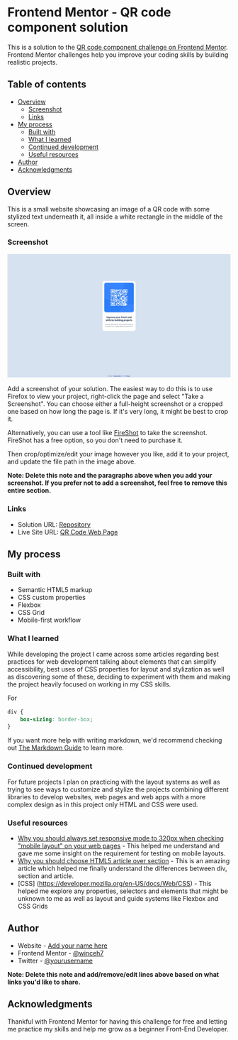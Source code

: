 # Frontend Mentor - QR code component solution

This is a solution to the [QR code component challenge on Frontend Mentor](https://www.frontendmentor.io/challenges/qr-code-component-iux_sIO_H). Frontend Mentor challenges help you improve your coding skills by building realistic projects. 

## Table of contents

- [Overview](#overview)
  - [Screenshot](#screenshot)
  - [Links](#links)
- [My process](#my-process)
  - [Built with](#built-with)
  - [What I learned](#what-i-learned)
  - [Continued development](#continued-development)
  - [Useful resources](#useful-resources)
- [Author](#author)
- [Acknowledgments](#acknowledgments)


## Overview

This is a small website showcasing an image of a QR code with some stylized text underneath it, all inside a white rectangle in the middle of the screen.


### Screenshot

![](images/screenshot.jpg)

Add a screenshot of your solution. The easiest way to do this is to use Firefox to view your project, right-click the page and select "Take a Screenshot". You can choose either a full-height screenshot or a cropped one based on how long the page is. If it's very long, it might be best to crop it.

Alternatively, you can use a tool like [FireShot](https://getfireshot.com/) to take the screenshot. FireShot has a free option, so you don't need to purchase it. 

Then crop/optimize/edit your image however you like, add it to your project, and update the file path in the image above.

**Note: Delete this note and the paragraphs above when you add your screenshot. If you prefer not to add a screenshot, feel free to remove this entire section.**

### Links

- Solution URL: [Repository](https://github.com/winceh7/QR-Code)
- Live Site URL: [QR Code Web Page](https://winceh7.github.io/QR-Code/)


## My process

### Built with

- Semantic HTML5 markup
- CSS custom properties
- Flexbox
- CSS Grid
- Mobile-first workflow

### What I learned

While developing the project I came across some articles regarding best practices for web development talking about elements that can simplify accessibility, best uses of CSS properties for layout and stylization as well as discovering some of these, deciding to experiment with them and making the project heavily focused on working in my CSS skills.

For <div>
```css
div {
    box-sizing: border-box;
}
```

If you want more help with writing markdown, we'd recommend checking out [The Markdown Guide](https://www.markdownguide.org/) to learn more.


### Continued development

For future projects I plan on practicing with the layout systems as well as trying to see ways to customize and stylize the projects combining different libraries to develop websites, web pages and web apps with a more complex design as in this project only HTML and CSS were used.


### Useful resources

- [Why you should always set responsive mode to 320px when checking "mobile layout" on your web pages](https://dev.to/lebbe/why-you-should-always-set-responsive-mode-to-320px-when-checking-mobile-layout-on-your-web-pages-3gd9) - This helped me understand and gave me some insight on the requirement for testing on mobile layouts.
- [Why you should choose HTML5 article over section](https://www.smashingmagazine.com/2020/01/html5-article-section/) - This is an amazing article which helped me finally understand the differences between div, section and article.
- [CSS] (https://developer.mozilla.org/en-US/docs/Web/CSS) - This helped me explore any properties, selectors and elements that might be unknown to me as well as layout and guide systems like Flexbox and CSS Grids

## Author

- Website - [Add your name here](https://www.your-site.com)
- Frontend Mentor - [@winceh7](https://www.frontendmentor.io/profile/winceh7)
- Twitter - [@yourusername](https://www.twitter.com/yourusername)

**Note: Delete this note and add/remove/edit lines above based on what links you'd like to share.**

## Acknowledgments

Thankful with Frontend Mentor for having this challenge for free and letting me practice my skills and help me grow as a beginner Front-End Developer.
